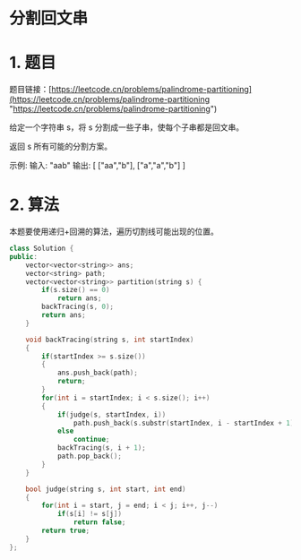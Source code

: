 # 分割回文串

# 1. 题目

题目链接：[https://leetcode.cn/problems/palindrome-partitioning](https://leetcode.cn/problems/palindrome-partitioning "https://leetcode.cn/problems/palindrome-partitioning")

给定一个字符串 s，将 s 分割成一些子串，使每个子串都是回文串。

返回 s 所有可能的分割方案。

示例: 输入: "aab" 输出: \[ \["aa","b"], \["a","a","b"] ]

# 2. 算法

本题要使用递归+回溯的算法，遍历切割线可能出现的位置。

```c++
class Solution {
public:
    vector<vector<string>> ans;
    vector<string> path;
    vector<vector<string>> partition(string s) {
        if(s.size() == 0)
            return ans;
        backTracing(s, 0);
        return ans;
    }

    void backTracing(string s, int startIndex)
    {
        if(startIndex >= s.size())
        {
            ans.push_back(path);
            return;
        }
        for(int i = startIndex; i < s.size(); i++)
        {
            if(judge(s, startIndex, i))
                path.push_back(s.substr(startIndex, i - startIndex + 1));
            else
                continue;
            backTracing(s, i + 1);
            path.pop_back();
        }
    }

    bool judge(string s, int start, int end)
    {
        for(int i = start, j = end; i < j; i++, j--)
            if(s[i] != s[j])
                return false;
        return true;
    }
};
```
